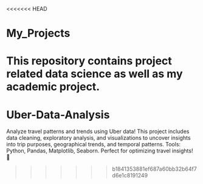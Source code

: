 <<<<<<< HEAD
# My_Projects
This repository contains project related data science as well as my academic project.
=======
# Uber-Data-Analysis
Analyze travel patterns and trends using Uber data! This project includes data cleaning, exploratory analysis, and visualizations to uncover insights into trip purposes, geographical trends, and temporal patterns. Tools: Python, Pandas, Matplotlib, Seaborn. Perfect for optimizing travel insights! 🚀
>>>>>>> b1841353881ef687a60bb32b64f7d6e1c8191249

